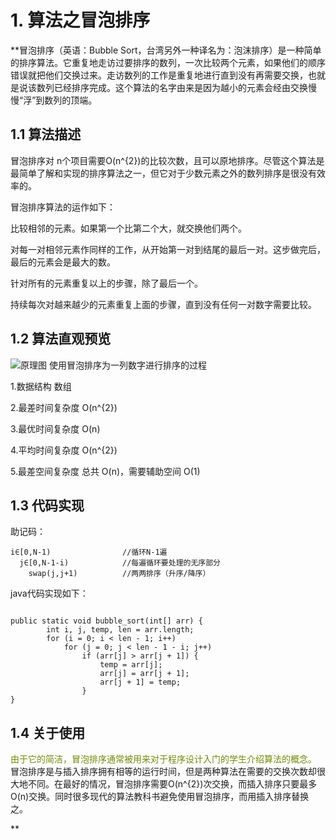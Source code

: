 # 1. 算法之冒泡排序

**冒泡排序（英语：Bubble Sort，台湾另外一种译名为：泡沫排序）是一种简单的排序算法。它重复地走访过要排序的数列，一次比较两个元素，如果他们的顺序错误就把他们交换过来。走访数列的工作是重复地进行直到没有再需要交换，也就是说该数列已经排序完成。这个算法的名字由来是因为越小的元素会经由交换慢慢“浮”到数列的顶端。

## 1.1 算法描述
冒泡排序对  n个项目需要O(n^{2})的比较次数，且可以原地排序。尽管这个算法是最简单了解和实现的排序算法之一，但它对于少数元素之外的数列排序是很没有效率的。

冒泡排序算法的运作如下：

比较相邻的元素。如果第一个比第二个大，就交换他们两个。

对每一对相邻元素作同样的工作，从开始第一对到结尾的最后一对。这步做完后，最后的元素会是最大的数。

针对所有的元素重复以上的步骤，除了最后一个。

持续每次对越来越少的元素重复上面的步骤，直到没有任何一对数字需要比较。

## 1.2  算法直观预览
![原理图](http://images.cnblogs.com/cnblogs_com/kkun/201111/201111301912294589.gif)
使用冒泡排序为一列数字进行排序的过程


1.数据结构	数组

2.最差时间复杂度	O(n^{2})

3.最优时间复杂度	O(n)

4.平均时间复杂度	O(n^{2})

5.最差空间复杂度	总共 O(n)，需要辅助空间 O(1)

## 1.3  代码实现
助记码：
 ```
 i∈[0,N-1)                //循环N-1遍
   j∈[0,N-1-i)            //每遍循环要处理的无序部分
     swap(j,j+1)          //两两排序（升序/降序）

 ```

java代码实现如下：

```

public static void bubble_sort(int[] arr) {
		int i, j, temp, len = arr.length;
		for (i = 0; i < len - 1; i++)
			for (j = 0; j < len - 1 - i; j++)
				if (arr[j] > arr[j + 1]) {
					temp = arr[j];
					arr[j] = arr[j + 1];
					arr[j + 1] = temp;
				}
}

```
## 1.4 关于使用
<font color="#768909">由于它的简洁，冒泡排序通常被用来对于程序设计入门的学生介绍算法的概念。</font>
冒泡排序是与插入排序拥有相等的运行时间，但是两种算法在需要的交换次数却很大地不同。在最好的情况，冒泡排序需要O(n^{2})次交换，而插入排序只要最多 O(n)交换。同时很多现代的算法教科书避免使用冒泡排序，而用插入排序替换之。

**
